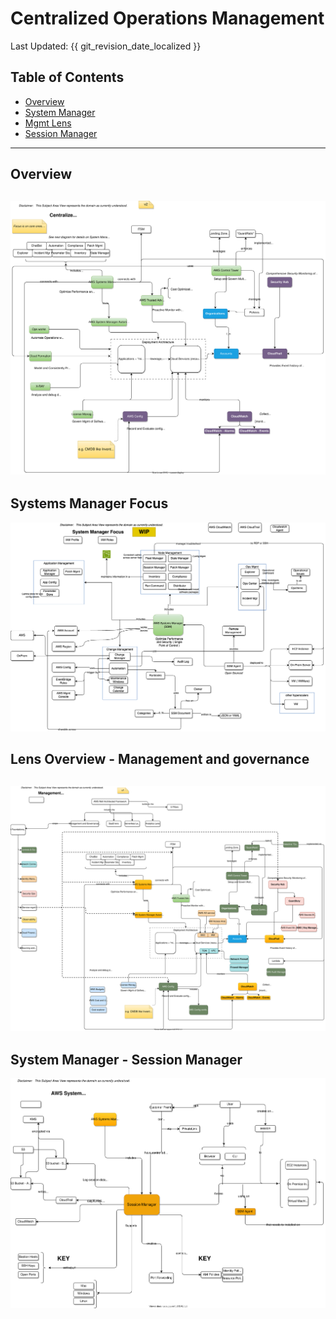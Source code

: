 # Centralized Operations Management
Last Updated: {{ git_revision_date_localized }}

## Table of Contents
* [Overview](#overview)
* [System Manager](#sysmgr)
* [Mgmt Lens](#lens)
* [Session Manager](#system-manager)
---
## Overview   <a name="overview"></a>

![](../images/aws-mgmt-governance-central-ops-mgmt.drawio..svg)
---
## Systems Manager Focus <a name="sysmgr"></a>

![](../images/aws-mgmt-governance-central-ops-sysmgr.drawio.png)

## Lens Overview - Management and governance  <a name="lens"></a>

![](../images/aws-mgmt-governance-lens.drawio..svg)
---
## System Manager - Session Manager   <a name="system-manager"></a>

![](../images/aws-session-manager.drawio..svg)
